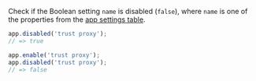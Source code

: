 Check if the Boolean setting `name` is disabled (`false`), where `name` is one of the properties from
the [app settings table](#app.settings).

```js
app.disabled('trust proxy');
// => true

app.enable('trust proxy');
app.disabled('trust proxy');
// => false
```
